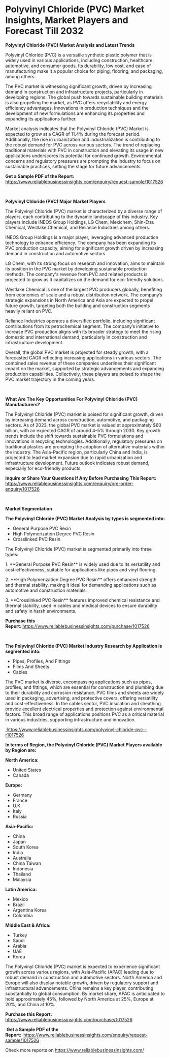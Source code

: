 <p><h1>Polyvinyl Chloride (PVC) Market Insights, Market Players and Forecast Till 2032</h1></p><p><strong>Polyvinyl Chloride (PVC) Market Analysis and Latest Trends</strong></p>
<p><p>Polyvinyl Chloride (PVC) is a versatile synthetic plastic polymer that is widely used in various applications, including construction, healthcare, automotive, and consumer goods. Its durability, low cost, and ease of manufacturing make it a popular choice for piping, flooring, and packaging, among others.</p><p>The PVC market is witnessing significant growth, driven by increasing demand in construction and infrastructure projects, particularly in developing regions. The global push towards sustainable building materials is also propelling the market, as PVC offers recyclability and energy efficiency advantages. Innovations in production techniques and the development of new formulations are enhancing its properties and expanding its applications further.</p><p>Market analysis indicates that the Polyvinyl Chloride (PVC) Market is expected to grow at a CAGR of 11.4% during the forecast period. Additionally, the rise in urbanization and industrialization is contributing to the robust demand for PVC across various sectors. The trend of replacing traditional materials with PVC in construction and elevating its usage in new applications underscores its potential for continued growth. Environmental concerns and regulatory pressures are prompting the industry to focus on sustainable practices, setting the stage for future advancements.</p></p>
<p><strong>Get a Sample PDF of the Report:&nbsp;</strong> <a href="https://www.reliablebusinessinsights.com/enquiry/request-sample/1017526?utm_campaign=3504&utm_medium=2&utm_source=Github&utm_content=ia&utm_term=21032025&utm_id=polyvinyl-chloride-pvc">https://www.reliablebusinessinsights.com/enquiry/request-sample/1017526</a></p>
<p>&nbsp;</p>
<p><strong>Polyvinyl Chloride (PVC) Major Market Players</strong></p>
<p><p>The Polyvinyl Chloride (PVC) market is characterized by a diverse range of players, each contributing to the dynamic landscape of this industry. Key players include INEOS Group Holdings, LG Chem, Mexichem, Shin-Etsu Chemical, Westlake Chemical, and Reliance Industries among others.</p><p>INEOS Group Holdings is a major player, leveraging advanced production technology to enhance efficiency. The company has been expanding its PVC production capacity, aiming for significant growth driven by increasing demand in construction and automotive sectors. </p><p>LG Chem, with its strong focus on research and innovation, aims to maintain its position in the PVC market by developing sustainable production methods. The company's revenue from PVC and related products is projected to grow as it capitalizes on the demand for eco-friendly solutions.</p><p>Westlake Chemical is one of the largest PVC producers globally, benefiting from economies of scale and a robust distribution network. The company’s strategic expansions in North America and Asia are expected to propel future growth, targeting both the building and construction segments heavily reliant on PVC.</p><p>Reliance Industries operates a diversified portfolio, including significant contributions from its petrochemical segment. The company’s initiative to increase PVC production aligns with its broader strategy to meet the rising domestic and international demand, particularly in construction and infrastructure development.</p><p>Overall, the global PVC market is projected for steady growth, with a forecasted CAGR reflecting increasing applications in various sectors. The combined sales revenue of these companies underlines their significant impact on the market, supported by strategic advancements and expanding production capabilities. Collectively, these players are poised to shape the PVC market trajectory in the coming years.</p></p>
<p>&nbsp;</p>
<p><strong>What Are The Key Opportunities For Polyvinyl Chloride (PVC) Manufacturers?</strong></p>
<p><p>The Polyvinyl Chloride (PVC) market is poised for significant growth, driven by increasing demand across construction, automotive, and packaging sectors. As of 2023, the global PVC market is valued at approximately $60 billion, with an expected CAGR of around 4–5% through 2030. Key growth trends include the shift towards sustainable PVC formulations and innovations in recycling technologies. Additionally, regulatory pressures on traditional plastics are prompting the adoption of alternative materials within the industry. The Asia-Pacific region, particularly China and India, is projected to lead market expansion due to rapid urbanization and infrastructure development. Future outlook indicates robust demand, especially for eco-friendly products.</p></p>
<p><strong>Inquire or Share Your Questions If Any Before Purchasing This Report:</strong> <a href="https://www.reliablebusinessinsights.com/enquiry/pre-order-enquiry/1017526?utm_campaign=3504&utm_medium=2&utm_source=Github&utm_content=ia&utm_term=21032025&utm_id=polyvinyl-chloride-pvc">https://www.reliablebusinessinsights.com/enquiry/pre-order-enquiry/1017526</a></p>
<p>&nbsp;</p>
<p><strong>Market Segmentation</strong></p>
<p><strong>The Polyvinyl Chloride (PVC) Market Analysis by types is segmented into:</strong></p>
<p><ul><li>General Purpose PVC Resin</li><li>High Polymerization Degree PVC Resin</li><li>Crosslinked PVC Resin</li></ul></p>
<p><p>The Polyvinyl Chloride (PVC) market is segmented primarily into three types: </p><p>1. **General Purpose PVC Resin** is widely used due to its versatility and cost-effectiveness, suitable for applications like pipes and vinyl flooring. </p><p>2. **High Polymerization Degree PVC Resin** offers enhanced strength and thermal stability, making it ideal for demanding applications such as automotive and construction materials. </p><p>3. **Crosslinked PVC Resin** features improved chemical resistance and thermal stability, used in cables and medical devices to ensure durability and safety in harsh environments.</p></p>
<p><strong>Purchase this Report:&nbsp;</strong><a href="https://www.reliablebusinessinsights.com/purchase/1017526?utm_campaign=3504&utm_medium=2&utm_source=Github&utm_content=ia&utm_term=21032025&utm_id=polyvinyl-chloride-pvc">https://www.reliablebusinessinsights.com/purchase/1017526</a></p>
<p>&nbsp;</p>
<p><strong>The Polyvinyl Chloride (PVC) Market Industry Research by Application is segmented into:</strong></p>
<p><ul><li>Pipes, Profiles, And Fittings</li><li>Films And Sheets</li><li>Cables</li></ul></p>
<p><p>The PVC market is diverse, encompassing applications such as pipes, profiles, and fittings, which are essential for construction and plumbing due to their durability and corrosion resistance. PVC films and sheets are widely used in packaging, advertising, and protective covers, offering versatility and cost-effectiveness. In the cables sector, PVC insulation and sheathing provide excellent electrical properties and protection against environmental factors. This broad range of applications positions PVC as a critical material in various industries, supporting infrastructure and innovation.</p></p>
<p><a href="https://www.reliablebusinessinsights.com/polyvinyl-chloride-pvc--r1017526?utm_campaign=3504&utm_medium=2&utm_source=Github&utm_content=ia&utm_term=21032025&utm_id=polyvinyl-chloride-pvc">&nbsp;https://www.reliablebusinessinsights.com/polyvinyl-chloride-pvc--r1017526</a></p>
<p><strong>In terms of Region, the Polyvinyl Chloride (PVC) Market Players available by Region are:</strong></p>
<p>
    <p> <strong> North America: </strong>
        <ul>
            <li>United States</li>
            <li>Canada</li>
        </ul>
        </p> 
    <p> <strong> Europe: </strong>
        <ul>
            <li>Germany</li>
            <li>France</li>
            <li>U.K.</li>
            <li>Italy</li>
            <li>Russia</li>
        </ul>
        </p> 
    <p> <strong> Asia-Pacific: </strong>
        <ul>
            <li>China</li>
            <li>Japan</li>
            <li>South Korea</li>
            <li>India</li>
            <li>Australia</li>
            <li>China Taiwan</li>
            <li>Indonesia</li>
            <li>Thailand</li>
            <li>Malaysia</li>
        </ul>
        </p> 
    <p> <strong> Latin America: </strong>
        <ul>
            <li>Mexico</li>
            <li>Brazil</li>
            <li>Argentina Korea</li>
            <li>Colombia</li>
        </ul>
        </p> 
    <p> <strong> Middle East & Africa: </strong>
        <ul>
            <li>Turkey</li>
            <li>Saudi</li>
            <li>Arabia</li>
            <li>UAE</li>
            <li>Korea</li>
        </ul>
    </p>
    </p>
<p><p>The Polyvinyl Chloride (PVC) market is expected to experience significant growth across various regions, with Asia-Pacific (APAC) leading due to robust demand in construction and automotive sectors. North America and Europe will also display notable growth, driven by regulatory support and infrastructural advancements. China remains a key player, contributing substantially to global consumption. By market share, APAC is anticipated to hold approximately 45%, followed by North America at 25%, Europe at 20%, and China at 10%.</p></p>
<p><strong>Purchase this Report: </strong><a href="https://www.reliablebusinessinsights.com/purchase/1017526?utm_campaign=3504&utm_medium=2&utm_source=Github&utm_content=ia&utm_term=21032025&utm_id=polyvinyl-chloride-pvc">https://www.reliablebusinessinsights.com/purchase/1017526</a></p>
<p>&nbsp;<strong>Get a Sample PDF of the Report:&nbsp;&nbsp;</strong><a href="https://www.reliablebusinessinsights.com/enquiry/request-sample/1017526?utm_campaign=3504&utm_medium=2&utm_source=Github&utm_content=ia&utm_term=21032025&utm_id=polyvinyl-chloride-pvc">https://www.reliablebusinessinsights.com/enquiry/request-sample/1017526</a></p>
<p><strong></strong></p>
<p>Check more reports on <a href="https://www.reliablebusinessinsights.com/?utm_campaign=3504&utm_medium=2&utm_source=Github&utm_content=ia&utm_term=21032025&utm_id=polyvinyl-chloride-pvc">https://www.reliablebusinessinsights.com/</a></p>